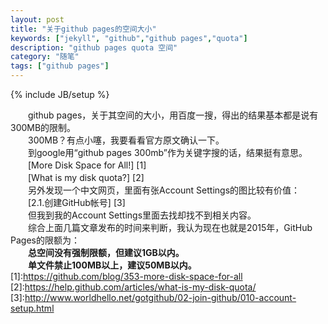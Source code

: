 ```yaml
---
layout: post
title: "关于github pages的空间大小"
keywords: ["jekyll", "github","github pages","quota"]
description: "github pages quota 空间"
category: "随笔"
tags: ["github pages"]
---
```

{% include JB/setup %}

　　github pages，关于其空间的大小，用百度一搜，得出的结果基本都是说有300MB的限制。  
　　300MB？有点小噻，我要看看官方原文确认一下。  
　　到google用“github pages 300mb”作为关键字搜的话，结果挺有意思。  
　　[More Disk Space for All!] [1]  
　　[What is my disk quota?] [2]  
　　另外发现一个中文网页，里面有张Account Settings的图比较有价值：  
　　[2.1.创建GitHub帐号] [3]  
　　但我到我的Account Settings里面去找却找不到相关内容。  
　　综合上面几篇文章发布的时间来判断，我认为现在也就是2015年，GitHub Pages的限额为：  
　　**总空间没有强制限额，但建议1GB以内。**  
　　**单文件禁止100MB以上，建议50MB以内。**
  [1]:https://github.com/blog/353-more-disk-space-for-all
  [2]:https://help.github.com/articles/what-is-my-disk-quota/
  [3]:http://www.worldhello.net/gotgithub/02-join-github/010-account-setup.html
